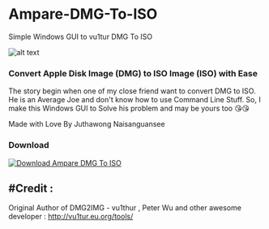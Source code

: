 # Ampare-DMG-To-ISO
Simple Windows GUI to vu1tur DMG To ISO


![alt text](https://i.imgur.com/cVJlGwy.jpg "Ampare DMG To ISO")

### Convert Apple Disk Image (DMG) to ISO Image (ISO) with Ease

The story begin when one of my close friend want to convert DMG to ISO. He is an Average Joe and don't know how to use Command Line Stuff. So, I make this Windows GUI to Solve his problem and may be yours too :kissing_heart::kissing_heart:


Made with Love By Juthawong Naisanguansee 

### Download
[![Download Ampare DMG To ISO](https://a.fsdn.com/con/app/sf-download-button)](https://sourceforge.net/projects/ampare-dmg-to-iso/files/latest/download)

## #Credit :

Original Author of DMG2IMG - vu1thur , Peter Wu and other awesome developer :
http://vu1tur.eu.org/tools/
